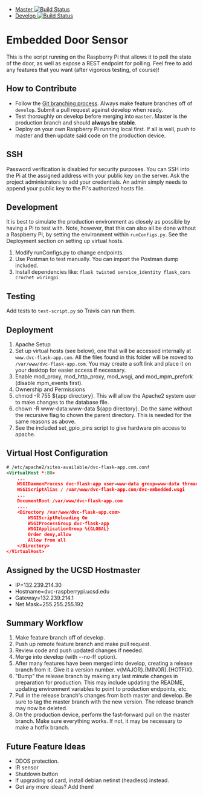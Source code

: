 - [Master ![Build Status](https://travis-ci.org/tonitran/dvc-embedded.svg?branch=master)](https://travis-ci.org/tonitran/dvc-embedded)
- [Develop ![Build Status](https://travis-ci.org/tonitran/dvc-embedded.svg?branch=develop)](https://travis-ci.org/tonitran/dvc-embedded)

Embedded Door Sensor
===
This is the script running on the Raspberry Pi that allows it to poll the state of the door, as well as expose a REST endpoint for polling. Feel free to add any features that you want (after vigorous testing, of course)!

How to Contribute
---
- Follow the [Git branching process](http://nvie.com/posts/a-successful-git-branching-model/).
Always make feature branches off of `develop`. Submit a pull request against develop when ready.
- Test thoroughly on develop before merging into `master`. Master is the production branch and should **always be stable**.
- Deploy on your own Raspberry Pi running local first. If all is well, push to master and then update said code on the production device.

SSH
---
Password verification is disabled for security purposes. You can SSH into the Pi at the assigned address with your public key on the server. Ask the project administrators to add your credentials. An admin simply needs to append your public key to the Pi's authorized hosts file.

Development
---
It is best to simulate the production environment as closely as possible by having a Pi to test with. Note, however, that this can also all be done without a Raspberry Pi, by setting the environment within `runConfigs.py`. See the Deployment section on setting up virtual hosts.

1. Modify runConfigs.py to change endpoints.
2. Use Postman to test manually. You can import the Postman dump included.
3. Install dependencies like: `flask twisted service_identity flask_cors crochet wiringpi`

Testing
---
Add tests to `test-script.py` so Travis can run them.

Deployment
---
1. Apache Setup
  2. Set up virtual hosts (see below), one that will be accessed internally at `www.dvc-flask-app.com`. All the files found in this folder will be moved to `/var/www/dvc-flask-app.com`. You may create a soft link and place it on your desktop for easier access if necessary.
  3. Enable mod_proxy, mod_http_proxy, mod_wsgi, and mod_mpm_prefork (disable mpm_events first).
4. Ownership and Permissions
  1. chmod -R 755 ${app directory}. This will allow the Apache2 system user to make changes to the database file.
  2. chown -R www-data:www-data ${app directory}. Do the same without the recursive flag to chown the parent directory. This is needed for the same reasons as above.
  3. See the included set_gpio_pins script to give hardware pin access to apache.

Virtual Host Configuration
---
```xml
# /etc/apache2/sites-available/dvc-flask-app.com.conf
<VirtualHost *:80>
	...
    WSGIDaemonProcess dvc-flask-app user=www-data group=www-data threads=5
    WSGIScriptAlias / /var/www/dvc-flask-app.com/dvc-embedded.wsgi
    ...
	DocumentRoot /var/www/dvc-flask-app.com
    ....
    <Directory /var/www/dvc-flask-app.com>
        WSGIScriptReloading On
        WSGIProcessGroup dvc-flask-app
        WSGIApplicationGroup %{GLOBAL}
        Order deny,allow
        Allow from all
    </Directory>
</VirtualHost>
```

Assigned by the UCSD Hostmaster
---
- IP=132.239.214.30
- Hostname=dvc-raspberrypi.ucsd.edu
- Gateway=132.239.214.1
- Net Mask=255.255.255.192

Summary Workflow
---
1. Make feature branch off of develop.
2. Push up remote feature branch and make pull request.
3. Review code and push updated changes if needed.
4. Merge into develop (with --no-ff option).
5. After many features have been merged into develop, creating a release branch from it. Give it a version number. v{MAJOR}.{MINOR}.{HOTFIX}.
6. "Bump" the release branch by making any last minute changes in preparation for production. This may include updating the README, updating environment variables to point to production endpoints, etc.
7. Pull in the release branch's changes from both master and develop. Be sure to tag the master branch with the new version. The release branch may now be deleted.
8. On the production device, perform the fast-forward pull on the master branch. Make sure everything works. If not, it may be necessary to make a hotfix branch.

Future Feature Ideas
---
- DDOS protection.
- IR sensor
- Shutdown button
- If upgrading sd card, install debian netinst (headless) instead.
- Got any more ideas? Add them!

